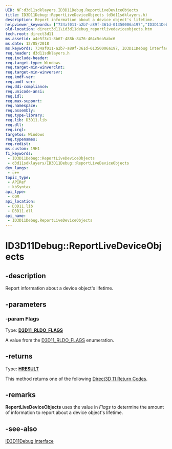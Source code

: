```yaml
---
UID: NF:d3d11sdklayers.ID3D11Debug.ReportLiveDeviceObjects
title: ID3D11Debug::ReportLiveDeviceObjects (d3d11sdklayers.h)
description: Report information about a device object's lifetime.
helpviewer_keywords: ["734af011-a2b7-a89f-361d-01350006a197","ID3D11Debug interface [Direct3D 11]","ReportLiveDeviceObjects method","ID3D11Debug.ReportLiveDeviceObjects","ID3D11Debug::ReportLiveDeviceObjects","ReportLiveDeviceObjects","ReportLiveDeviceObjects method [Direct3D 11]","ReportLiveDeviceObjects method [Direct3D 11]","ID3D11Debug interface","d3d11sdklayers/ID3D11Debug::ReportLiveDeviceObjects","direct3d11.id3d11debug_reportlivedeviceobjects"]
old-location: direct3d11\id3d11debug_reportlivedeviceobjects.htm
tech.root: direct3d11
ms.assetid: a4e5f3c1-8b67-488b-8476-464c5ea5abc6
ms.date: 12/05/2018
ms.keywords: 734af011-a2b7-a89f-361d-01350006a197, ID3D11Debug interface [Direct3D 11],ReportLiveDeviceObjects method, ID3D11Debug.ReportLiveDeviceObjects, ID3D11Debug::ReportLiveDeviceObjects, ReportLiveDeviceObjects, ReportLiveDeviceObjects method [Direct3D 11], ReportLiveDeviceObjects method [Direct3D 11],ID3D11Debug interface, d3d11sdklayers/ID3D11Debug::ReportLiveDeviceObjects, direct3d11.id3d11debug_reportlivedeviceobjects
req.header: d3d11sdklayers.h
req.include-header: 
req.target-type: Windows
req.target-min-winverclnt: 
req.target-min-winversvr: 
req.kmdf-ver: 
req.umdf-ver: 
req.ddi-compliance: 
req.unicode-ansi: 
req.idl: 
req.max-support: 
req.namespace: 
req.assembly: 
req.type-library: 
req.lib: D3D11.lib
req.dll: 
req.irql: 
targetos: Windows
req.typenames: 
req.redist: 
ms.custom: 19H1
f1_keywords:
 - ID3D11Debug::ReportLiveDeviceObjects
 - d3d11sdklayers/ID3D11Debug::ReportLiveDeviceObjects
dev_langs:
 - c++
topic_type:
 - APIRef
 - kbSyntax
api_type:
 - COM
api_location:
 - D3D11.lib
 - D3D11.dll
api_name:
 - ID3D11Debug.ReportLiveDeviceObjects
---
```


# ID3D11Debug::ReportLiveDeviceObjects


## -description

Report information about a device object's lifetime.

## -parameters

### -param Flags

Type: <b><a href="https://docs.microsoft.com/windows/desktop/api/d3d11sdklayers/ne-d3d11sdklayers-d3d11_rldo_flags">D3D11_RLDO_FLAGS</a></b>

A value from the
            <a href="https://docs.microsoft.com/windows/desktop/api/d3d11sdklayers/ne-d3d11sdklayers-d3d11_rldo_flags">D3D11_RLDO_FLAGS</a> enumeration.

## -returns

Type: <b><a href="/windows/win32/com/structure-of-com-error-codes">HRESULT</a></b>

This method returns one of the following <a href="https://docs.microsoft.com/windows/desktop/direct3d11/d3d11-graphics-reference-returnvalues">Direct3D 11 Return Codes</a>.

## -remarks

<b>ReportLiveDeviceObjects</b> uses the value in  <i>Flags</i> to determine the amount of information to report about a device object's lifetime.

## -see-also

<a href="https://docs.microsoft.com/windows/desktop/api/d3d11sdklayers/nn-d3d11sdklayers-id3d11debug">ID3D11Debug Interface</a>

